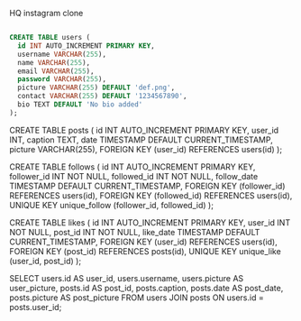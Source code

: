 HQ instagram clone

```SQL

CREATE TABLE users (
  id INT AUTO_INCREMENT PRIMARY KEY,
  username VARCHAR(255),
  name VARCHAR(255),
  email VARCHAR(255),
  password VARCHAR(255),
  picture VARCHAR(255) DEFAULT 'def.png',
  contact VARCHAR(255) DEFAULT '1234567890',
  bio TEXT DEFAULT 'No bio added'
);
```

CREATE TABLE posts (
  id INT AUTO_INCREMENT PRIMARY KEY,
  user_id INT,
  caption TEXT,
  date TIMESTAMP DEFAULT CURRENT_TIMESTAMP,
  picture VARCHAR(255),
  FOREIGN KEY (user_id) REFERENCES users(id)
);

CREATE TABLE follows (
  id INT AUTO_INCREMENT PRIMARY KEY,
  follower_id INT NOT NULL,
  followed_id INT NOT NULL,
  follow_date TIMESTAMP DEFAULT CURRENT_TIMESTAMP,
  FOREIGN KEY (follower_id) REFERENCES users(id),
  FOREIGN KEY (followed_id) REFERENCES users(id),
  UNIQUE KEY unique_follow (follower_id, followed_id)
);

CREATE TABLE likes (
  id INT AUTO_INCREMENT PRIMARY KEY,
  user_id INT NOT NULL,
  post_id INT NOT NULL,
  like_date TIMESTAMP DEFAULT CURRENT_TIMESTAMP,
  FOREIGN KEY (user_id) REFERENCES users(id),
  FOREIGN KEY (post_id) REFERENCES posts(id),
  UNIQUE KEY unique_like (user_id, post_id)
);

SELECT 
    users.id AS user_id,
    users.username,
    users.picture AS user_picture,
    posts.id AS post_id,
    posts.caption,
    posts.date AS post_date,
    posts.picture AS post_picture
FROM 
    users
JOIN 
    posts ON users.id = posts.user_id;
